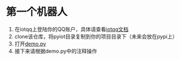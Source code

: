 # 第一个机器人
1. 在iotqq上登陆你的QQ账户，具体请查看[iotqq文档](https://github.com/IOTQQ/IOTQQ)
2. clone该仓库，将pyiot目录复制到你的项目目录下（未来会放在pypi上）
3. 打开[demo.py](https://www.github.com/KongChengPro/Pyiot/tree/master/demo.py)
4. 接下来请根据demo.py中的注释操作